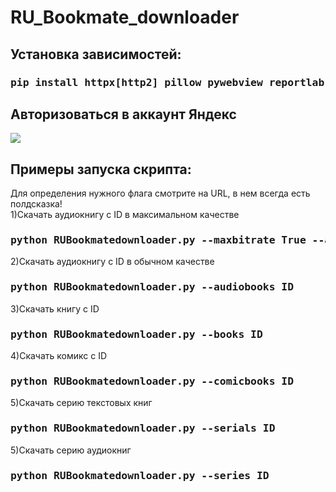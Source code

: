 # RU_Bookmate_downloader
<h2 align="left">Установка зависимостей:</h2>
<h3 align="left"><pre>pip install httpx[http2] pillow pywebview reportlab ebooklib BeautifulSoup4</pre></h3>
<h2 align="left">Авторизоваться в аккаунт Яндекс</h2>
<img src=https://github.com/kettle017/RU_Bookmate_downloader/assets/37309120/bb3453eb-5d44-4410-b2e1-05193c88333e/>

<h2 align="left">Примеры запуска скрипта:</h2>
Для определения нужного флага смотрите на URL, в нем всегда есть полдсказка! <br/>
1)Скачать аудиокнигу с ID в максимальном качестве
<h3 align="left"><pre>python RUBookmatedownloader.py --maxbitrate True --audiobooks ID</pre></h3>
2)Скачать аудиокнигу с ID в обычном качестве
<h3 align="left"><pre>python RUBookmatedownloader.py --audiobooks ID</pre></h3>
3)Скачать книгу с ID
<h3 align="left"><pre>python RUBookmatedownloader.py --books ID</pre></h3>
4)Скачать комикс с ID
<h3 align="left"><pre>python RUBookmatedownloader.py --comicbooks ID</pre></h3>
5)Скачать серию текстовых книг
<h3 align="left"><pre>python RUBookmatedownloader.py --serials ID</pre></h3>
5)Скачать серию аудиокниг
<h3 align="left"><pre>python RUBookmatedownloader.py --series ID</pre></h3>
